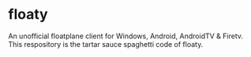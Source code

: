 # floaty
An unofficial floatplane client for Windows, Android, AndroidTV & Firetv.
This respository is the tartar sauce spaghetti code of floaty.